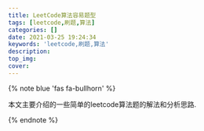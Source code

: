 ```yaml
---
title: LeetCode算法容易题型
tags: [leetcode,刷题,算法]
categories: []
date: 2021-03-25 19:24:34
keywords: 'leetcode,刷题,算法'
description:
top_img:
cover:
---
```


{% note blue 'fas fa-bullhorn' %}

本文主要介绍的一些简单的leetcode算法题的解法和分析思路.

{% endnote %}